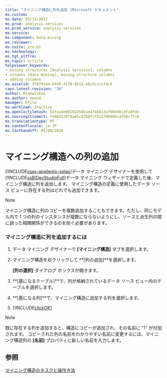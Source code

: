 ```yaml
---
title: "マイニング構造に列を追加 |Microsoft ドキュメント"
ms.custom: 
ms.date: 03/13/2017
ms.prod: analysis-services
ms.prod_service: analysis-services
ms.service: 
ms.component: data-mining
ms.reviewer: 
ms.suite: pro-bi
ms.technology: 
ms.tgt_pltfrm: 
ms.topic: article
helpviewer_keywords:
- mining structures [Analysis Services], columns
- columns [data mining], mining structure columns
- adding columns
ms.assetid: 3f879344-9f66-4178-851a-e8c5ccccf4cb
caps.latest.revision: "30"
author: Minewiskan
ms.author: owend
manager: kfile
ms.workload: Inactive
ms.openlocfilehash: 5dfeade08192456bae474b633af9bd401dfa0fde
ms.sourcegitcommit: f486d12078a45c87b0fcf52270b904ca7b0c7fc8
ms.translationtype: MT
ms.contentlocale: ja-JP
ms.lasthandoff: 01/08/2018
---
```

# <a name="add-columns-to-a-mining-structure"></a>マイニング構造への列の追加
[!INCLUDE[ssas-appliesto-sqlas](../../includes/ssas-appliesto-sqlas.md)]データ マイニング デザイナーを使用して[!INCLUDE[ssBIDevStudioFull](../../includes/ssbidevstudiofull-md.md)]データ マイニング ウィザードで定義した後、マイニング構造に列を追加します。 マイニング構造の定義に使用したデータ ソース ビューに存在する列はどれでも追加できます。  
  
> [!NOTE]  
>  マイニング構造に列のコピーを複数追加することもできます。ただし、同じモデル内で 1 つの列のインスタンスが複数にならないようにし、ソースと派生列の間に誤った相関関係ができるのを防ぐ必要があります。  
  
### <a name="to-add-a-column-to-a-mining-structure"></a>マイニング構造に列を追加するには  
  
1.  データ マイニング デザイナーで **[マイニング構造]** タブを選択します。  
  
2.  マイニング構造を右クリックして **[列の追加]**を選択します。  
  
     **[列の選択]** ダイアログ ボックスが開きます。  
  
3.  **[基になるテーブル]**で、列が格納されているデータ ソース ビュー内のテーブルを選択します。  
  
4.  **[基になる列]**で、マイニング構造に追加する列を選択します。  
  
5.  [!INCLUDE[clickOK](../../includes/clickok-md.md)]  
  
> [!NOTE]  
>  既に存在する列を追加すると、構造にコピーが追加され、その名前に "1" が付加されます。 コピーされた列の名前をわかりやすい名前に変更するには、マイニング構造列の **[名前]** プロパティに新しい名前を入力します。  
  
## <a name="see-also"></a>参照  
 [マイニング構造のタスクと操作方法](../../analysis-services/data-mining/mining-structure-tasks-and-how-tos.md)  
  
  
